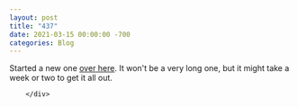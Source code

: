 ```yaml
---
layout: post
title: "437"
date: 2021-03-15 00:00:00 -700
categories: Blog
---
```


<div class="blog-content">
				<div class="paragraph">Started a new one <a href="../story-0121.html" target="_blank">over here</a>. It won't be a very long one, but it might take a week or two to get it all out.&nbsp;</div>

		</div>
        